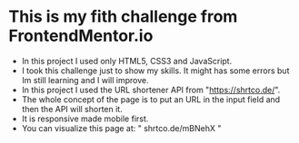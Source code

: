 # This is my fith challenge from FrontendMentor.io

- In this project  I used only HTML5, CSS3 and JavaScript.
- I took this challenge just to show my skills. It might has some errors but Im still learning and I will improve.
- In this project I used the URL shortener API from "https://shrtco.de/".
- The whole concept of the page is to put an URL in the input field and then the API will shorten it. 
- It is responsive made mobile first. 
- You can visualize this page at: " shrtco.de/mBNehX "
